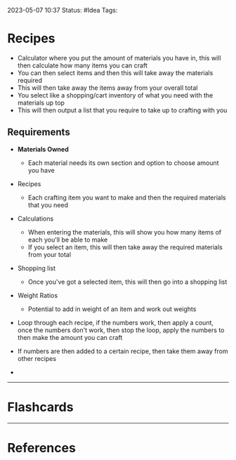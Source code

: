 2023-05-07 10:37
Status: #Idea 
Tags: 

# Recipes

* Calculator where you put the amount of materials you have in, this will then calculate how many items you can craft
* You can then select items and then this will take away the materials required
* This will then take away the items away from your overall total
* You select like a shopping/cart inventory of what you need with the materials up top
* This will then output a list that you require to take up to crafting with you

## Requirements
* **Materials Owned**
	* Each material needs its own section and option to choose amount you have
* Recipes
	* Each crafting item you want to make and then the required materials that you need
* Calculations
	* When entering the materials, this will show you how many items of each you'll be able to make
	* If you select an item, this will then take away the required materials from your total
* Shopping list
	* Once you've got a selected item, this will then go into a shopping list
* Weight Ratios
	* Potential to add in weight of an item and work out weights


* Loop through each recipe, if the numbers work, then apply a count, once the numbers don't work, then stop the loop, apply the numbers to then make the amount you can craft
* If numbers are then added to a certain recipe, then take them away from other recipes
* 

___
# Flashcards



---
# References
